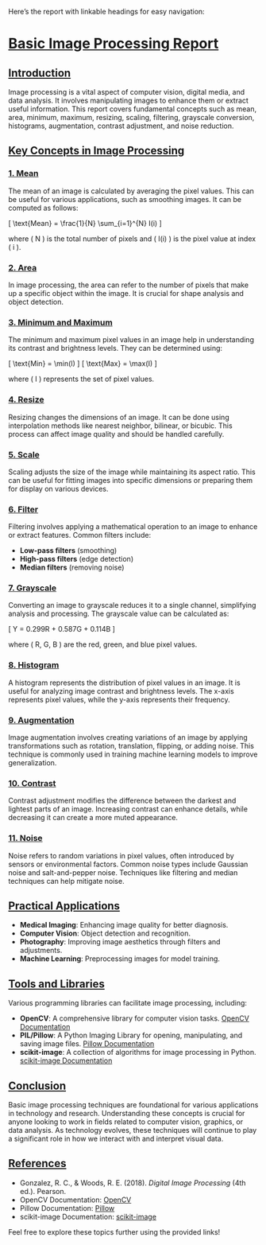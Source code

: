Here’s the report with linkable headings for easy navigation:

# [Basic Image Processing Report](#basic-image-processing-report)

## [Introduction](#introduction)

Image processing is a vital aspect of computer vision, digital media, and data analysis. It involves manipulating images to enhance them or extract useful information. This report covers fundamental concepts such as mean, area, minimum, maximum, resizing, scaling, filtering, grayscale conversion, histograms, augmentation, contrast adjustment, and noise reduction.

## [Key Concepts in Image Processing](#key-concepts-in-image-processing)

### [1. Mean](#1-mean)
The mean of an image is calculated by averaging the pixel values. This can be useful for various applications, such as smoothing images. It can be computed as follows:

\[
\text{Mean} = \frac{1}{N} \sum_{i=1}^{N} I(i)
\]

where \( N \) is the total number of pixels and \( I(i) \) is the pixel value at index \( i \).

### [2. Area](#2-area)
In image processing, the area can refer to the number of pixels that make up a specific object within the image. It is crucial for shape analysis and object detection.

### [3. Minimum and Maximum](#3-minimum-and-maximum)
The minimum and maximum pixel values in an image help in understanding its contrast and brightness levels. They can be determined using:

\[
\text{Min} = \min(I)
\]
\[
\text{Max} = \max(I)
\]

where \( I \) represents the set of pixel values.

### [4. Resize](#4-resize)
Resizing changes the dimensions of an image. It can be done using interpolation methods like nearest neighbor, bilinear, or bicubic. This process can affect image quality and should be handled carefully.

### [5. Scale](#5-scale)
Scaling adjusts the size of the image while maintaining its aspect ratio. This can be useful for fitting images into specific dimensions or preparing them for display on various devices.

### [6. Filter](#6-filter)
Filtering involves applying a mathematical operation to an image to enhance or extract features. Common filters include:

- **Low-pass filters** (smoothing)
- **High-pass filters** (edge detection)
- **Median filters** (removing noise)

### [7. Grayscale](#7-grayscale)
Converting an image to grayscale reduces it to a single channel, simplifying analysis and processing. The grayscale value can be calculated as:

\[
Y = 0.299R + 0.587G + 0.114B
\]

where \( R, G, B \) are the red, green, and blue pixel values.

### [8. Histogram](#8-histogram)
A histogram represents the distribution of pixel values in an image. It is useful for analyzing image contrast and brightness levels. The x-axis represents pixel values, while the y-axis represents their frequency.

### [9. Augmentation](#9-augmentation)
Image augmentation involves creating variations of an image by applying transformations such as rotation, translation, flipping, or adding noise. This technique is commonly used in training machine learning models to improve generalization.

### [10. Contrast](#10-contrast)
Contrast adjustment modifies the difference between the darkest and lightest parts of an image. Increasing contrast can enhance details, while decreasing it can create a more muted appearance.

### [11. Noise](#11-noise)
Noise refers to random variations in pixel values, often introduced by sensors or environmental factors. Common noise types include Gaussian noise and salt-and-pepper noise. Techniques like filtering and median techniques can help mitigate noise.

## [Practical Applications](#practical-applications)

- **Medical Imaging**: Enhancing image quality for better diagnosis.
- **Computer Vision**: Object detection and recognition.
- **Photography**: Improving image aesthetics through filters and adjustments.
- **Machine Learning**: Preprocessing images for model training.

## [Tools and Libraries](#tools-and-libraries)

Various programming libraries can facilitate image processing, including:

- **OpenCV**: A comprehensive library for computer vision tasks. [OpenCV Documentation](https://docs.opencv.org/)
- **PIL/Pillow**: A Python Imaging Library for opening, manipulating, and saving image files. [Pillow Documentation](https://pillow.readthedocs.io/)
- **scikit-image**: A collection of algorithms for image processing in Python. [scikit-image Documentation](https://scikit-image.org/)

## [Conclusion](#conclusion)

Basic image processing techniques are foundational for various applications in technology and research. Understanding these concepts is crucial for anyone looking to work in fields related to computer vision, graphics, or data analysis. As technology evolves, these techniques will continue to play a significant role in how we interact with and interpret visual data.

## [References](#references)

- Gonzalez, R. C., & Woods, R. E. (2018). *Digital Image Processing* (4th ed.). Pearson.
- OpenCV Documentation: [OpenCV](https://docs.opencv.org/)
- Pillow Documentation: [Pillow](https://pillow.readthedocs.io/)
- scikit-image Documentation: [scikit-image](https://scikit-image.org/)

Feel free to explore these topics further using the provided links!
